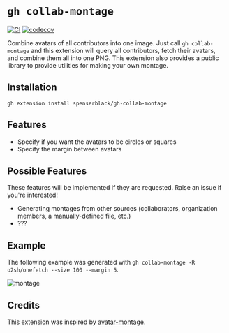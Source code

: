 # `gh collab-montage`

[![CI](https://github.com/spenserblack/gh-collab-montage/actions/workflows/ci.yml/badge.svg)](https://github.com/spenserblack/gh-collab-montage/actions/workflows/ci.yml)
[![codecov](https://codecov.io/gh/spenserblack/gh-collab-montage/graph/badge.svg?token=jhBJJl4oQ2)](https://codecov.io/gh/spenserblack/gh-collab-montage)

Combine avatars of all contributors into one image. Just call `gh collab-montage` and this extension will query all contributors, fetch their avatars, and
combine them all into one PNG. This extension also provides a public library to provide utilities for making your own montage.

## Installation

```shell
gh extension install spenserblack/gh-collab-montage
```

## Features

- Specify if you want the avatars to be circles or squares
- Specify the margin between avatars

## Possible Features

These features will be implemented if they are requested. Raise an issue if you're interested!

- Generating montages from other sources (collaborators, organization members, a manually-defined file, etc.)
- ???

## Example

The following example was generated with `gh collab-montage -R o2sh/onefetch --size 100 --margin 5`.

![montage](https://github.com/spenserblack/gh-collab-montage/assets/8546709/4c2b673a-2ae0-4958-a2a6-69a56185ed23)


## Credits

This extension was inspired by [avatar-montage](https://github.com/benbalter/avatar-montage).
